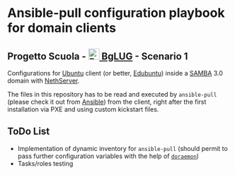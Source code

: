 # Ansible-pull configuration playbook for domain clients #

## Progetto Scuola - [<img src="https://avatars1.githubusercontent.com/u/12886037?v=3&s=200" width="25" height="25" alt="BgLUG logo" /> BgLUG][bglug] - Scenario 1 ##

Configurations for [Ubuntu][] client (or better, [Edubuntu][]) inside a
[SAMBA][] 3.0 domain with [NethServer][].

The files in this repository has to be read and executed by `ansible-pull`
(please check it out from [Ansible][]) from the client, right after the first
installation via PXE and using custom kickstart files.

## ToDo List ##

* Implementation of dynamic inventory for `ansible-pull` (should permit to
  pass further configuration variables with the help of
[`doraemon`](https://github.com/bglug-it/doraemon))
* Tasks/roles testing

[bglug]: http://bglug.it "BgLUG Homepage"
[ubuntu]: http://www.ubuntu.com
[edubuntu]: http://www.edubuntu.com
[nethserver]: http://www.nethserver.org
[samba]: http://www.samba.org
[ansible]: http://www.ansible.com
